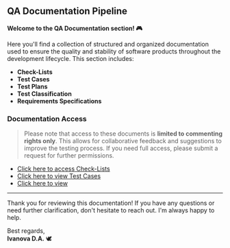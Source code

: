 ## QA Documentation Pipeline

**Welcome to the QA Documentation section! 🎮**

Here you'll find a collection of structured and organized documentation used to ensure the quality and stability of software products throughout the development lifecycle. This section includes:

- **Check-Lists** 
- **Test Cases** 
- **Test Plans**  
- **Test Classification**   
- **Requirements Specifications** 


### Documentation Access

> Please note that access to these documents is **limited to commenting rights only**. This allows for collaborative feedback and suggestions to improve the testing process. If you need full access, please submit a request for further permissions.

- [Click here to access Check-Lists](#)  
- [Click here to view Test Cases](#)
- [Click here to view](https://www.notion.so/Onboarding-system-111a2a479a3c80ed83adf5a6bc55743c?pvs=4)

---

Thank you for reviewing this documentation! If you have any questions or need further clarification, don't hesitate to reach out. I'm always happy to help.

Best regards,  
**Ivanova D.A.** 🕊️
